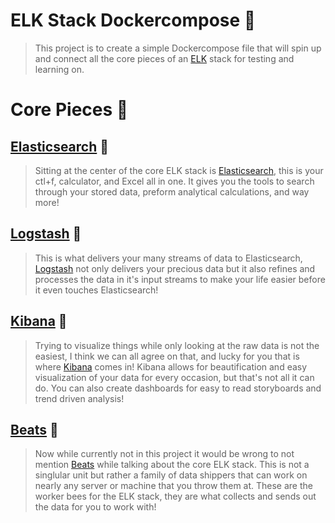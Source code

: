 # ELK Stack Dockercompose 🦌

> This project is to create a simple Dockercompose file that will spin up and connect
> all the core pieces of an [ELK](https://www.elastic.co/what-is/elk-stack) stack for testing and learning on.


# Core Pieces 🧩

## [Elasticsearch](https://www.elastic.co/elasticsearch/) 🧠

> Sitting at the center of the core ELK stack is [Elasticsearch](https://www.elastic.co/elasticsearch/), this is your ctl+f, calculator, and Excel all in one.
> It gives you the tools to search through your stored data, preform analytical calculations, and way more!

## [Logstash](https://www.elastic.co/logstash) 🚐

> This is what delivers your many streams of data to Elasticsearch, [Logstash](https://www.elastic.co/logstash) not only delivers your precious data but it also
> refines and processes the data in it's input streams to make your life easier before it even touches Elasticsearch!

## [Kibana](https://www.elastic.co/kibana) 🎀

> Trying to visualize things while only looking at the raw data is not the easiest, I think we can all agree on that, and lucky for you 
> that is where [Kibana](https://www.elastic.co/kibana) comes in! Kibana allows for beautification and easy visualization of your data for every occasion,
> but that's not all it can do. You can also create dashboards for easy to read storyboards and trend driven analysis!

## [Beats](https://www.elastic.co/beats/) 🐝

> Now while currently not in this project it would be wrong to not mention [Beats](https://www.elastic.co/beats/) while talking about the core ELK stack.
> This is not a singlular unit but rather a family of data shippers that can work on nearly any server or machine that you throw them at. 
> These are the worker bees for the ELK stack, they are what collects and sends out the data for you to work with!
